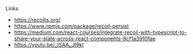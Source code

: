 Links


- https://recoiljs.org/
- https://www.npmjs.com/package/recoil-persist
- https://medium.com/react-courses/integrate-recoil-with-typescript-to-share-your-state-across-react-components-8cf1a3910fae
- https://youtu.be/_ISAA_Jt9kI

